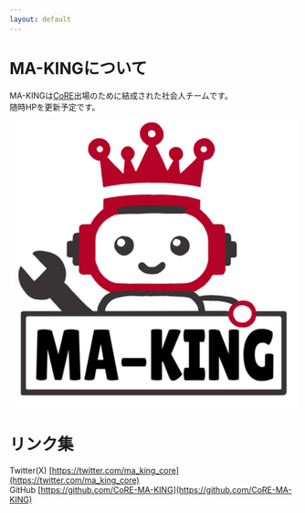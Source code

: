 ```yaml
---
layout: default
---
```

<link rel="icon" href="/favicon.ico" type="image/x-icon">

# MA-KINGについて

MA-KINGは[CoRE](https://core.scramble-robot.org/)出場のために結成された社会人チームです。  
随時HPを更新予定です。  

![](ma_king_logo.jpg)

# リンク集
Twitter(X) [https://twitter.com/ma_king_core](https://twitter.com/ma_king_core)  
GitHub [https://github.com/CoRE-MA-KING](https://github.com/CoRE-MA-KING)

